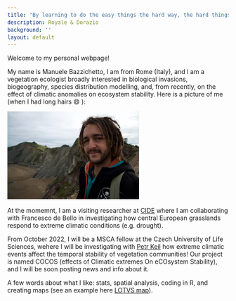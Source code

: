 ```yaml
---
title: "By learning to do the easy things the hard way, the hard things will become easy"
description: Royale & Dorazio
background: ''
layout: default
---
```


Welcome to my personal webpage!

My name is Manuele Bazzichetto, I am from Rome (Italy), and I am a vegetation ecologist broadly interested in biological invasions, biogeography, species distribution modelling, and, from recently, on the effect of climatic anomalies on ecosystem stability. Here is a picture of me (when I had long hairs  :smile: ):

<img src="images/DSC_2169.jpg" width="300" />

At the momemnt, I am a visiting researcher at [CIDE](https://www.csic.es/en/investigacion/institutos-centros-y-unidades/desertification-research-centre) where I am collaborating with Francesco de Bello in investigating how central European grasslands respond to extreme climatic conditions (e.g. drought). 

From October 2022, I will be a MSCA fellow at the Czech University of Life Sciences, wehere I will be investigating with [Petr Keil](https://petrkeil.github.io/website//) how extreme climatic events affect the temporal stability of vegetation communities! Our project is named COCOS (effects of Climatic extremes On eCOsystem Stability), and I will be soon posting news and info about it. 

A few words about what I like: stats, spatial analysis, coding in R, and creating maps (see an example here [LOTVS map](https://manuelebazzichetto.github.io/LOTVS_MAP/)).

